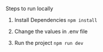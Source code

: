 Steps to run locally

1. Install Dependencies
`npm install`

2. Change the values in .env file
3. Run the project
`npm run dev`
